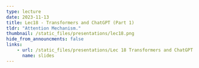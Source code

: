 ```yaml
---
type: lecture
date: 2023-11-13
title: Lec18 - Transformers and ChatGPT (Part 1)
tldr: "Attention Mechanism."
thumbnail: /static_files/presentations/lec18.png
hide_from_announcments: false
links:
    - url: /static_files/presentations/Lec 18 Transformers and ChatGPT.pdf
      name: slides
---
```

